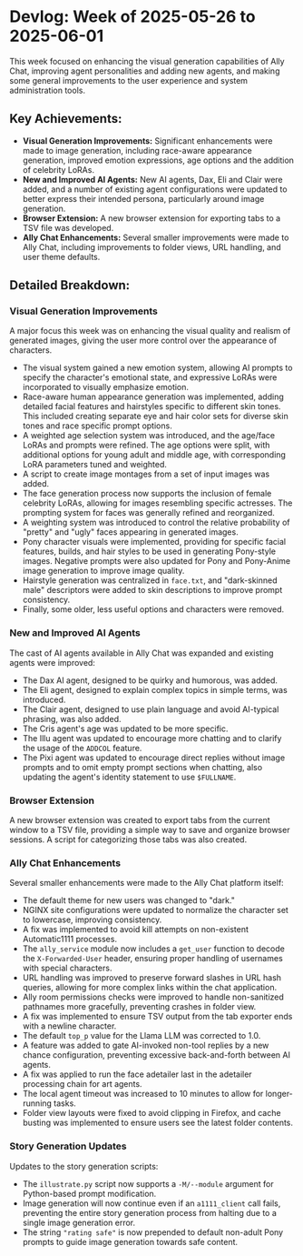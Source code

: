 # Devlog: Week of 2025-05-26 to 2025-06-01

This week focused on enhancing the visual generation capabilities of Ally Chat, improving agent personalities and adding new agents, and making some general improvements to the user experience and system administration tools.

## Key Achievements:

*   **Visual Generation Improvements:** Significant enhancements were made to image generation, including race-aware appearance generation, improved emotion expressions, age options and the addition of celebrity LoRAs.
*   **New and Improved AI Agents:** New AI agents, Dax, Eli and Clair were added, and a number of existing agent configurations were updated to better express their intended persona, particularly around image generation.
*   **Browser Extension:** A new browser extension for exporting tabs to a TSV file was developed.
*   **Ally Chat Enhancements:** Several smaller improvements were made to Ally Chat, including improvements to folder views, URL handling, and user theme defaults.

## Detailed Breakdown:

### Visual Generation Improvements

A major focus this week was on enhancing the visual quality and realism of generated images, giving the user more control over the appearance of characters.

*   The visual system gained a new emotion system, allowing AI prompts to specify the character's emotional state, and expressive LoRAs were incorporated to visually emphasize emotion.
*   Race-aware human appearance generation was implemented, adding detailed facial features and hairstyles specific to different skin tones. This included creating separate eye and hair color sets for diverse skin tones and race specific prompt options.
*   A weighted age selection system was introduced, and the age/face LoRAs and prompts were refined. The age options were split, with additional options for young adult and middle age, with corresponding LoRA parameters tuned and weighted.
*   A script to create image montages from a set of input images was added.
*   The face generation process now supports the inclusion of female celebrity LoRAs, allowing for images resembling specific actresses. The prompting system for faces was generally refined and reorganized.
*   A weighting system was introduced to control the relative probability of "pretty" and "ugly" faces appearing in generated images.
*   Pony character visuals were implemented, providing for specific facial features, builds, and hair styles to be used in generating Pony-style images. Negative prompts were also updated for Pony and Pony-Anime image generation to improve image quality.
*   Hairstyle generation was centralized in `face.txt`, and "dark-skinned male" descriptors were added to skin descriptions to improve prompt consistency.
*   Finally, some older, less useful options and characters were removed.

### New and Improved AI Agents

The cast of AI agents available in Ally Chat was expanded and existing agents were improved:

*   The Dax AI agent, designed to be quirky and humorous, was added.
*   The Eli agent, designed to explain complex topics in simple terms, was introduced.
*   The Clair agent, designed to use plain language and avoid AI-typical phrasing, was also added.
*   The Cris agent's age was updated to be more specific.
*   The Illu agent was updated to encourage more chatting and to clarify the usage of the `ADDCOL` feature.
*   The Pixi agent was updated to encourage direct replies without image prompts and to omit empty prompt sections when chatting, also updating the agent's identity statement to use `$FULLNAME`.

### Browser Extension

A new browser extension was created to export tabs from the current window to a TSV file, providing a simple way to save and organize browser sessions. A script for categorizing those tabs was also created.

### Ally Chat Enhancements

Several smaller enhancements were made to the Ally Chat platform itself:

*   The default theme for new users was changed to "dark."
*   NGINX site configurations were updated to normalize the character set to lowercase, improving consistency.
*   A fix was implemented to avoid kill attempts on non-existent Automatic1111 processes.
*   The `ally_service` module now includes a `get_user` function to decode the `X-Forwarded-User` header, ensuring proper handling of usernames with special characters.
*   URL handling was improved to preserve forward slashes in URL hash queries, allowing for more complex links within the chat application.
*   Ally room permissions checks were improved to handle non-sanitized pathnames more gracefully, preventing crashes in folder view.
*   A fix was implemented to ensure TSV output from the tab exporter ends with a newline character.
*   The default `top_p` value for the Llama LLM was corrected to 1.0.
*   A feature was added to gate AI-invoked non-tool replies by a new chance configuration, preventing excessive back-and-forth between AI agents.
*   A fix was applied to run the face adetailer last in the adetailer processing chain for art agents.
*   The local agent timeout was increased to 10 minutes to allow for longer-running tasks.
*   Folder view layouts were fixed to avoid clipping in Firefox, and cache busting was implemented to ensure users see the latest folder contents.

### Story Generation Updates

Updates to the story generation scripts:

*   The `illustrate.py` script now supports a `-M/--module` argument for Python-based prompt modification.
*   Image generation will now continue even if an `a1111_client` call fails, preventing the entire story generation process from halting due to a single image generation error.
*   The string `"rating safe"` is now prepended to default non-adult Pony prompts to guide image generation towards safe content.
